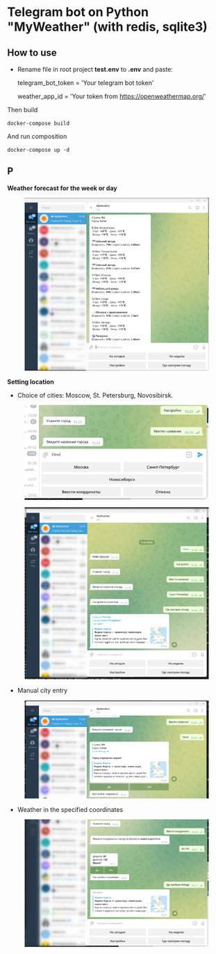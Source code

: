 # Telegram bot on Python "MyWeather" (with redis, sqlite3)

## How to use

- Rename file in root project **test.env** to **.env** and paste:

    telegram_bot_token = 'Your telegram bot token'

    weather_app_id = 'Your token from https://openweathermap.org/'

Then build

    docker-compose build

And run composition

    docker-compose up -d

## P

**Weather forecast for the week or day**
<figure>
   <p align="center">
      <img src="https://github.com/dr-number/MyWeather_telegram_bot/blob/master/z_for_read_me/weather.png">
   </p>
</figure>

**Setting location**

- Choice of cities: Moscow, St. Petersburg, Novosibirsk.
<figure>
   <p align="center">
      <img src="https://github.com/dr-number/MyWeather_telegram_bot/blob/master/z_for_read_me/settings.png">
   </p>
</figure>

<figure>
   <p align="center">
      <img src="https://github.com/dr-number/MyWeather_telegram_bot/blob/master/z_for_read_me/set-sity-name.png">
   </p>
</figure>

- Manual city entry
<figure>
   <p align="center">
      <img src="https://github.com/dr-number/MyWeather_telegram_bot/blob/master/z_for_read_me/set-sity-name-2.png">
   </p>
</figure>

- Weather in the specified coordinates
<figure>
   <p align="center">
      <img src="https://github.com/dr-number/MyWeather_telegram_bot/blob/master/z_for_read_me/set-sity-coord.png">
   </p>
</figure>